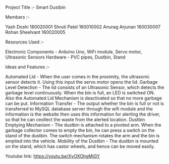 <!--type your content here-->
Project Title :- Smart Dustbin

Members :- 	

Yash Doshi	160020001
Shruti Patel	160010002
Anurag Arjunan	160030007
Rohan Sheelvant	160020005

Resources Used :-

Electronic Components - Arduino Uno, WiFi module, Servo motor, Ultrasonic Sensors
Hardware - PVC pipes, Dustbin, Stand

Ideas and Features :-

Automated Lid -	When the user comes in the proximity, the ultrasonic sensor detects it. Using this input the servo motor opens the lid.
Garbage Level Detection - The lid consists of an Ultrasonic Sensor, which detects the garbage level continuously. When the bin is full, an LED is switched ON. Also the Automated Lid Mechanism is deactivated so that no more garbage can be put.
Information Transfer - The output whether the bin is full or not is transferred to MySQL database server through the wifi module and the information is the website then uses this information for alerting the driver, so that he can ceollect the waste from the alerted location.
Dustbin Emptying Mechanism - The dustbin is attached to a pivoted arm. When the garbage collector comes to empty the bin, he can press a switch on the stand of the dustbin. The switch mechanism rotates the arm and the bin is emptied into the vehicle.
Mobility of the Dustbin - The dustbin is mounted on the stand, which has castor wheels, and hence can be moved easily.

Youtube link: https://youtu.be/XyOXOhgMjGY

